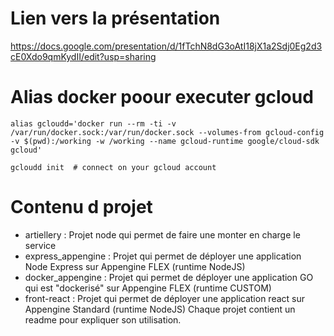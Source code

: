 # Lien vers la présentation
https://docs.google.com/presentation/d/1fTchN8dG3oAtI18jX1a2Sdj0Eg2d3cE0Xdo9qmKydII/edit?usp=sharing

# Alias docker poour executer gcloud 

```
alias gcloudd='docker run --rm -ti -v /var/run/docker.sock:/var/run/docker.sock --volumes-from gcloud-config -v $(pwd):/working -w /working --name gcloud-runtime google/cloud-sdk gcloud'

gcloudd init  # connect on your gcloud account
```

# Contenu d projet
- artiellery : Projet node qui permet de faire une monter en charge le service 
- express_appengine : Projet qui permet de déployer une application Node Express sur Appengine FLEX (runtime NodeJS)
- docker_appengine : Projet qui permet de déployer une application GO qui est "dockerisé" sur Appengine FLEX (runtime CUSTOM)
- front-react : Projet qui permet de déployer une application react sur Appengine Standard (runtime NodeJS)
Chaque projet contient un readme pour expliquer son utilisation.
